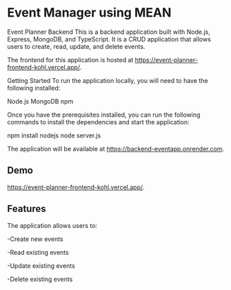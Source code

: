 
# Event Manager using MEAN 

Event Planner Backend
This is a backend application built with Node.js, Express, MongoDB, and TypeScript. It is a CRUD application that allows users to create, read, update, and delete events.

The frontend for this application is hosted at https://event-planner-frontend-kohl.vercel.app/.

Getting Started
To run the application locally, you will need to have the following installed:

Node.js
MongoDB
npm

Once you have the prerequisites installed, you can run the following commands to install the dependencies and start the application:

npm install nodejs
node server.js

The application will be available at https://backend-eventapp.onrender.com.




## Demo


https://event-planner-frontend-kohl.vercel.app/.

## Features

The application allows users to:

-Create new events

-Read existing events

-Update existing events

-Delete existing events
